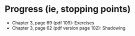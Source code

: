 Progress (ie, stopping points)
==============================
 * Chapter 3, page 69 (pdf 109): Exercises
 * Chapter 3, page 62 (pdf version page 102): Shadowing

